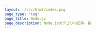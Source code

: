 ```yaml
---
layout: ./src/html/index.pug
page_type: "tag"
page_title: Node.js
page_description: Node.jsカテゴリの記事一覧
---
```

